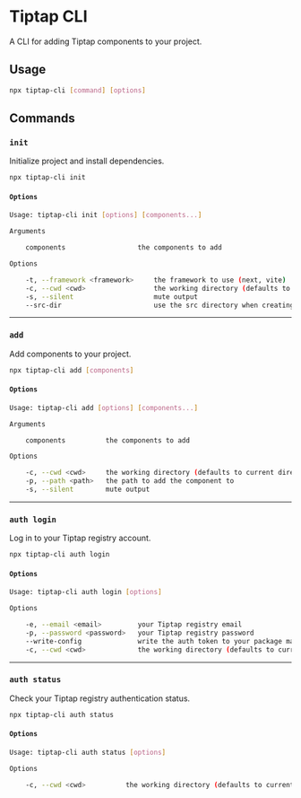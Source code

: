 # Tiptap CLI

A CLI for adding Tiptap components to your project.

## Usage

```bash
npx tiptap-cli [command] [options]
```

## Commands

### `init`

Initialize project and install dependencies.

```bash
npx tiptap-cli init
```

#### `Options`

```bash
Usage: tiptap-cli init [options] [components...]

Arguments

    components                  the components to add

Options

    -t, --framework <framework>     the framework to use (next, vite)
    -c, --cwd <cwd>                 the working directory (defaults to current directory)
    -s, --silent                    mute output
    --src-dir                       use the src directory when creating a new project (specific to next).

```

---

### `add`

Add components to your project.

```bash
npx tiptap-cli add [components]
```

#### `Options`

```bash
Usage: tiptap-cli add [options] [components...]

Arguments

    components          the components to add

Options

    -c, --cwd <cwd>     the working directory (defaults to current directory)
    -p, --path <path>   the path to add the component to
    -s, --silent        mute output
```

---

### `auth login`

Log in to your Tiptap registry account.

```bash
npx tiptap-cli auth login
```

#### `Options`

```bash
Usage: tiptap-cli auth login [options]

Options

    -e, --email <email>         your Tiptap registry email
    -p, --password <password>   your Tiptap registry password
    --write-config              write the auth token to your package manager config
    -c, --cwd <cwd>             the working directory (defaults to current directory)
```

---

### `auth status`

Check your Tiptap registry authentication status.

```bash
npx tiptap-cli auth status
```

#### `Options`

```bash
Usage: tiptap-cli auth status [options]

Options

    -c, --cwd <cwd>          the working directory (defaults to current directory)
```
